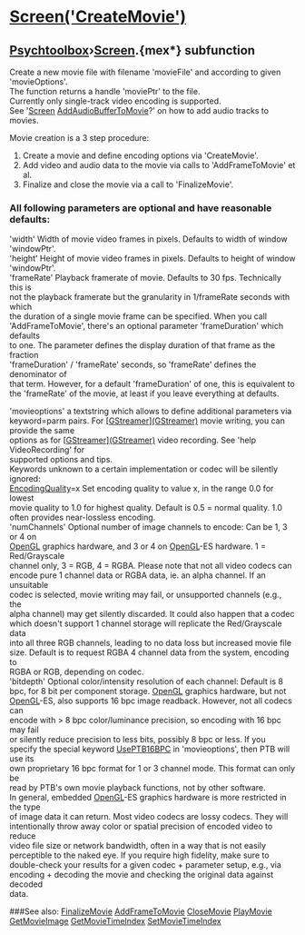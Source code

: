 # [Screen('CreateMovie')](Screen-CreateMovie) 
## [Psychtoolbox](Pyschtoolbox)&#8250;[Screen](Screen).{mex*} subfunction


Create a new movie file with filename 'movieFile' and according to given  
'movieOptions'.  
The function returns a handle 'moviePtr' to the file.  
Currently only single-track video encoding is supported.  
See '[Screen](Screen) [AddAudioBufferToMovie](AddAudioBufferToMovie)?' on how to add audio tracks to movies.  
  
Movie creation is a 3 step procedure:  
1. Create a movie and define encoding options via 'CreateMovie'.  
2. Add video and audio data to the movie via calls to 'AddFrameToMovie' et al.  
3. Finalize and close the movie via a call to 'FinalizeMovie'.  
  
### All following parameters are optional and have reasonable defaults:  
  
'width' Width of movie video frames in pixels. Defaults to width of window  
'windowPtr'.  
'height' Height of movie video frames in pixels. Defaults to height of window  
'windowPtr'.  
'frameRate' Playback framerate of movie. Defaults to 30 fps. Technically this is  
not the playback framerate but the granularity in 1/frameRate seconds with which  
the duration of a single movie frame can be specified. When you call  
'AddFrameToMovie', there's an optional parameter 'frameDuration' which defaults  
to one. The parameter defines the display duration of that frame as the fraction  
'frameDuration' / 'frameRate' seconds, so 'frameRate' defines the denominator of  
that term. However, for a default 'frameDuration' of one, this is equivalent to  
the 'frameRate' of the movie, at least if you leave everything at defaults.  
  
'movieoptions' a textstring which allows to define additional parameters via  
keyword=parm pairs. For [[GStreamer](GStreamer)][(GStreamer)]((GStreamer)) movie writing, you can provide the same  
options as for [[GStreamer](GStreamer)][(GStreamer)]((GStreamer)) video recording. See 'help VideoRecording' for  
supported options and tips.  
Keywords unknown to a certain implementation or codec will be silently ignored:  
[EncodingQuality](EncodingQuality)=x Set encoding quality to value x, in the range 0.0 for lowest  
movie quality to 1.0 for highest quality. Default is 0.5 = normal quality. 1.0  
often provides near-lossless encoding.  
'numChannels' Optional number of image channels to encode: Can be 1, 3 or 4 on  
[OpenGL](OpenGL) graphics hardware, and 3 or 4 on [OpenGL](OpenGL)-ES hardware. 1 = Red/Grayscale  
channel only, 3 = RGB, 4 = RGBA. Please note that not all video codecs can  
encode pure 1 channel data or RGBA data, ie. an alpha channel. If an unsuitable  
codec is selected, movie writing may fail, or unsupported channels (e.g., the  
alpha channel) may get silently discarded. It could also happen that a codec  
which doesn't support 1 channel storage will replicate the Red/Grayscale data  
into all three RGB channels, leading to no data loss but increased movie file  
size. Default is to request RGBA 4 channel data from the system, encoding to  
RGBA or RGB, depending on codec.  
'bitdepth' Optional color/intensity resolution of each channel: Default is 8  
bpc, for 8 bit per component storage. [OpenGL](OpenGL) graphics hardware, but not  
[OpenGL](OpenGL)-ES, also supports 16 bpc image readback. However, not all codecs can  
encode with \> 8 bpc color/luminance precision, so encoding with 16 bpc may fail  
or silently reduce precision to less bits, possibly 8 bpc or less. If you  
specify the special keyword [UsePTB16BPC](UsePTB16BPC) in 'movieoptions', then PTB will use its  
own proprietary 16 bpc format for 1 or 3 channel mode. This format can only be  
read by PTB's own movie playback functions, not by other software.  
In general, embedded [OpenGL](OpenGL)-ES graphics hardware is more restricted in the type  
of image data it can return. Most video codecs are lossy codecs. They will  
intentionally throw away color or spatial precision of encoded video to reduce  
video file size or network bandwidth, often in a way that is not easily  
perceptible to the naked eye. If you require high fidelity, make sure to  
double-check your results for a given codec + parameter setup, e.g., via  
encoding + decoding the movie and checking the original data against decoded  
data.  
  
  


###See also:
[FinalizeMovie](Screen-FinalizeMovie) [AddFrameToMovie](Screen-AddFrameToMovie) [CloseMovie](Screen-CloseMovie) [PlayMovie](Screen-PlayMovie) [GetMovieImage](Screen-GetMovieImage) [GetMovieTimeIndex](Screen-GetMovieTimeIndex) [SetMovieTimeIndex](Screen-SetMovieTimeIndex)
